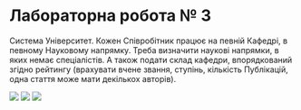 # Лабораторна робота № 3

Система Університет. Кожен Співробітник працює на певній Кафедрі, в певному Науковому напрямку. Треба визначити наукові напрямки, в яких немає спеціалістів. А також подати склад кафедри, впорядкований згідно рейтингу (врахувати вчене звання, ступінь, кількість Публікацій, одна стаття може мати декількох авторів). 

<image src="img/1.png">
<image src="img/2.png">
<image src="img/3.png">